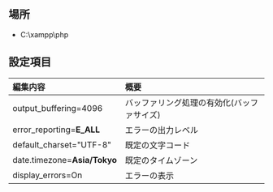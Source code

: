 ## 場所
- C:\xampp\php

## 設定項目

|編集内容|概要|
|:--|:--|
|output_buffering=4096|バッファリング処理の有効化(バッファサイズ)|
|error_reporting=**E_ALL**|エラーの出力レベル|
|default_charset="UTF-8"|既定の文字コード|
|date.timezone=**Asia/Tokyo**|既定のタイムゾーン|
|display_errors=On|エラーの表示|